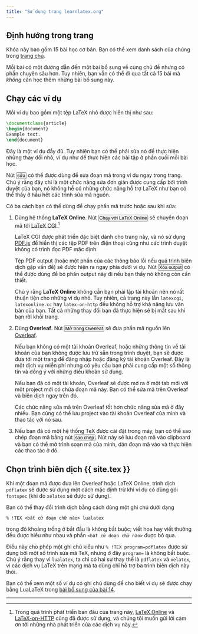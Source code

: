 ```yaml
---
title: "Sử dụng trang learnlatex.org"
---
```


## Định hướng trong trang

Khóa này bao gồm 15 bài học cơ bản. Bạn có thể xem danh sách của chúng trong
[trang chủ](.).

Mỗi bài có một đường dẫn đến một bài bổ sung về cùng chủ đề nhưng có phần chuyên
sâu hơn. Tuy nhiên, bạn vẫn có thể đi qua tất cả 15 bài mà _không_ cần học thêm
những bài bổ sung này.

## Chạy các ví dụ

Mỗi ví dụ bao gồm một tệp LaTeX nhỏ được hiển thị như sau:

```latex
\documentclass{article}
\begin{document}
Example text.
\end{document}
```

Đây là một ví dụ đầy đủ. Tuy nhiên bạn có thể phải sửa nó để thực hiện những
thay đổi nhỏ, ví dụ như để thực hiện các bài tập ở phần cuối mỗi bài học.

Nút <button style="padding:0 1px;font-size:90%">sửa</button> có thể được dùng để
sửa đoạn mã trong ví dụ ngay trong trang. Chú ý rằng đây chỉ là một chức năng
sửa đơn giản được cung cấp bởi trình duyệt của bạn, nó không hề có những chức
năng hỗ trợ LaTeX như bạn có thể thấy ở hầu hết các trình sửa mã nguồn.

Có ba cách bạn có thể dùng để chạy phần mã trước hoặc sau khi sửa:

1. Dùng hệ thống **LaTeX Online**. Nút
   <button style="padding:0 1px;font-size:90%">Chạy với LaTeX Online</button> sẽ
   chuyển đoạn mã tới [LaTeX CGI](https://latexcgi.xyz).[^1]
   
   LaTeX CGI được phát triển đặc biệt dành cho trang này, và nó sử dụng
   [PDF.js](https://mozilla.github.io/pdf.js) để hiển thị các tệp PDF trên
   điện thoại cũng như các trình duyệt không có trình đọc PDF mặc định.

   Tệp PDF output (hoặc một phần của các thông báo lỗi nếu quá trình biên dịch
   gặp vấn đề) sẽ được hiện ra ngay phía dưới ví dụ. Nút
   <button style="padding:0 1px;font-size:90%">Xóa output</button> có thể được
   dùng để bỏ phần output này đi nếu bạn thấy nó không còn cần thiết.

   Chú ý rằng **LaTeX Online** không cần bạn phải lập tài khoản nên nó rất thuận
   tiện cho những ví dụ nhỏ. Tuy nhiên, cả trang này lẫn `latexcgi`,
   `latexonline.cc` hay `latex-on-http` đều không hỗ trợ khả năng lưu văn bản của
   bạn. Tất cả những thay đổi bạn đã thực hiện sẽ bị mất sau khi bạn rời khỏi
   trang.

2. Dùng **Overleaf**. Nút
   <button style="padding:0 1px;font-size:90%">Mở trong Overleaf</button> sẽ đưa
   phần mã nguồn lên [Overleaf](https://www.overleaf.com/about).

   Nếu bạn không có một tài khoản Overleaf, hoặc những thông tin về tài khoản
   của bạn không được lưu trữ sẵn trong trình duyệt, bạn sẽ được đưa tới một
   trang để đăng nhập hoặc đăng ký tài khoản Overleaf. Đây là một dịch vụ miễn
   phí nhưng có yêu cầu bạn phải cung cấp một số thông tin và đồng ý với những
   điều khoản sử dụng.

   Nếu bạn đã có một tài khoản, Overleaf sẽ được mở ra ở một tab mới với một
   project mới có chứa đoạn mã này. Bạn có thể sửa mã trên Overleaf và biên dịch
   ngay trên đó.

   Các chức năng sửa mã trên Overleaf tốt hơn chức năng sửa mã ở đây nhiều. Bạn
   cũng có thể lưu project vào tài khoản Overleaf của mình và thao tác với nó
   sau.

3. Nếu bạn đã có một hệ thống TeX được cài đặt trong máy, bạn có thể sao chép
   đoạn mã bằng nút <button style="padding:0 1px;font-size:90%">sao chép</button>.
   Nút này sẽ lưu đoạn mã vào clipboard và bạn có thể mở trình soạn mã của mình,
   dán đoạn mã vào và thực hiện các thao tác ở đó.


## Chọn trình biên dịch {{ site.tex }}

Khi một đoạn mã được đưa lên Overleaf hoặc LaTeX Online, trình dịch `pdflatex`
sẽ được sử dụng một cách mặc định trừ khi ví dụ có dùng gói `fontspec` (khi đó
`xelatex` sẽ được sử dụng).

Bạn có thể thay đổi trình dịch bằng cách dùng một ghi chú dưới dạng

```
% !TEX <bất cứ đoạn chữ nào> lualatex
```

trong đó khoảng trống ở bắt đầu là không bắt buộc; viết hoa hay viết thường đều
được hiểu như nhau và phần `<bất cứ đoạn chữ nào>` được bỏ qua.

Điều này cho phép một ghi chú kiểu như `% !TEX program=pdflatex` được sử dụng
bởi một số trình sửa mã TeX, nhưng ở đây `program=` là không bắt buộc. Chú ý
rằng thay vì `lualatex`, ta chỉ có hai sự thay thế là `pdflatex` và `xelatex`,
vì các dịch vụ LaTeX trên mạng mà ta dùng chỉ hỗ trợ ba trình biên dịch này
thôi.

Bạn có thể xem một số ví dụ có ghi chú dùng để cho biết ví dụ sẽ được chạy bằng 
LuaLaTeX trong [bài bổ sung của bài 14](more-14).

---

[^1]: Trong quá trình phát triển ban đầu của trang này,
      [LaTeX.Online](https://latexonline.cc/) và
      [LaTeX-on-HTTP](https://github.com/YtoTech/latex-on-http) cũng đã được sử
      dụng, và chúng tôi muốn gửi lời cảm ơn tới những nhà phát triển của các dịch
      vụ này.
